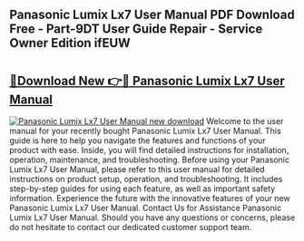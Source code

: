 ## Panasonic Lumix Lx7 User Manual PDF Download Free - Part-9DT User Guide Repair - Service Owner Edition ifEUW

# <h2><a href="http://cf25288.oget.top/?id=Panasonic+Lumix+Lx7+User+Manual">🔗Download New 👉🔴 Panasonic Lumix Lx7 User Manual</a></h2>

[![Panasonic Lumix Lx7 User Manual new download](https://i.imgur.com/5g1atiW.png)](http://cf25288.oget.top/?id=Panasonic+Lumix+Lx7+User+Manual)
Welcome to the user manual for your recently bought Panasonic Lumix Lx7 User Manual. This guide is here to help you navigate the features and functions of your product with ease. Inside, you will find detailed instructions for installation, operation, maintenance, and troubleshooting. Before using your Panasonic Lumix Lx7 User Manual, please refer to this user manual for detailed instructions on product setup, operation, and troubleshooting. It includes step-by-step guides for using each feature, as well as important safety information. Experience the future with the innovative features of your new Panasonic Lumix Lx7 User Manual. Contact Us for Assistance Panasonic Lumix Lx7 User Manual. Should you have any questions or concerns, please do not hesitate to contact our dedicated customer support team.

